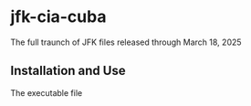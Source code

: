 # jfk-cia-cuba
The full traunch of JFK files released through March 18, 2025

## Installation and Use 
The executable file 
